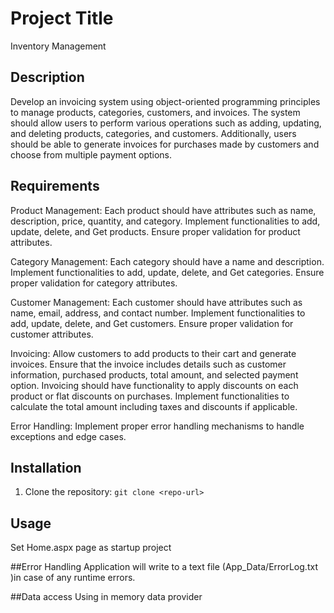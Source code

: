 # Project Title
 Inventory Management

## Description
Develop an invoicing system using object-oriented programming principles to manage products, categories, customers, and invoices. 
The system should allow users to perform various operations such as adding, updating, and deleting products, categories, and customers. 
Additionally, users should be able to generate invoices for purchases made by customers and choose from multiple payment options.
 
## Requirements
Product Management:
Each product should have attributes such as name, description, price, quantity, and category.
Implement functionalities to add, update, delete, and Get products.
Ensure proper validation for product attributes.

Category Management:
Each category should have a name and description.
Implement functionalities to add, update, delete, and Get categories.
Ensure proper validation for category attributes.

Customer Management:
Each customer should have attributes such as name, email, address, and contact number.
Implement functionalities to add, update, delete, and Get customers.
Ensure proper validation for customer attributes.

Invoicing:
Allow customers to add products to their cart and generate invoices.
Ensure that the invoice includes details such as customer information, purchased products, total amount, and selected payment option.
Invoicing should have functionality to apply discounts on each product or flat discounts on purchases.
Implement functionalities to calculate the total amount including taxes and discounts if applicable.

Error Handling:
Implement proper error handling mechanisms to handle exceptions and edge cases.

## Installation
1. Clone the repository: `git clone <repo-url>`

## Usage

Set Home.aspx page as startup project

##Error Handling
Application will write to a text file (App_Data/ErrorLog.txt )in case of any runtime errors. 

##Data access
Using in memory data provider